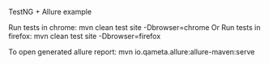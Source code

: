 TestNG + Allure example

Run tests in chrome:
mvn clean test site -Dbrowser=chrome
Or Run tests in firefox:
mvn clean test site -Dbrowser=firefox

To open generated allure report:
mvn io.qameta.allure:allure-maven:serve
